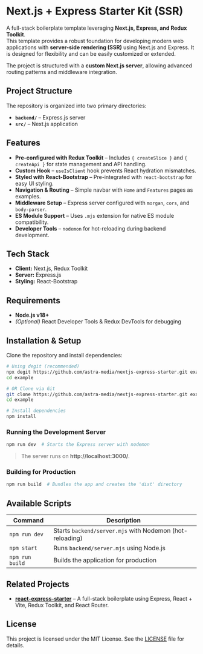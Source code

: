 # Next.js + Express Starter Kit (SSR)

A full-stack boilerplate template leveraging **Next.js, Express, and Redux Toolkit**.  
This template provides a robust foundation for developing modern web applications with **server-side rendering (SSR)** using Next.js and Express. It is designed for flexibility and can be easily customized or extended.

The project is structured with a **custom Next.js server**, allowing advanced routing patterns and middleware integration.

## Project Structure

The repository is organized into two primary directories:

- **`backend/`** – Express.js server
- **`src/`** – Next.js application

## Features

- **Pre-configured with Redux Toolkit** – Includes `{ createSlice }` and `{ createApi }` for state management and API handling.
- **Custom Hook** – `useIsClient` hook prevents React hydration mismatches.
- **Styled with React-Bootstrap** – Pre-integrated with `react-bootstrap` for easy UI styling.
- **Navigation & Routing** – Simple navbar with `Home` and `Features` pages as examples.
- **Middleware Setup** – Express server configured with `morgan`, `cors`, and `body-parser`.
- **ES Module Support** – Uses `.mjs` extension for native ES module compatibility.
- **Developer Tools** – `nodemon` for hot-reloading during backend development.

## Tech Stack

- **Client:** Next.js, Redux Toolkit
- **Server:** Express.js
- **Styling:** React-Bootstrap

## Requirements

- **Node.js v18+**
- _(Optional)_ React Developer Tools & Redux DevTools for debugging

## Installation & Setup

Clone the repository and install dependencies:

```sh
# Using degit (recommended)
npx degit https://github.com/astra-media/nextjs-express-starter.git example
cd example

# OR Clone via Git
git clone https://github.com/astra-media/nextjs-express-starter.git example
cd example

# Install dependencies
npm install
```

### Running the Development Server

```sh
npm run dev  # Starts the Express server with nodemon
```

> The server runs on **http://localhost:3000/**.

### Building for Production

```sh
npm run build  # Bundles the app and creates the 'dist' directory
```

## Available Scripts

| Command         | Description                                              |
| --------------- | -------------------------------------------------------- |
| `npm run dev`   | Starts `backend/server.mjs` with Nodemon (hot-reloading) |
| `npm start`     | Runs `backend/server.mjs` using Node.js                  |
| `npm run build` | Builds the application for production                    |

## Related Projects

- **[react-express-starter][2]** – A full-stack boilerplate using Express, React + Vite, Redux Toolkit, and React Router.

## License

This project is licensed under the MIT License. See the [LICENSE][1] file for details.

[1]: https://github.com/astra-media/nextjs-express-starter/blob/main/License 'LICENSE'
[2]: https://github.com/astra-media/react-express-starter.git 'react-express-starter'
